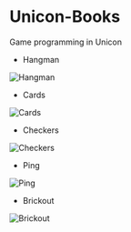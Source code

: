 # Unicon-Books

Game programming in Unicon

* Hangman

![Hangman](https://i.imgur.com/gIDFeTH.png)

* Cards

![Cards](https://i.imgur.com/niBsOyS.png)

* Checkers

![Checkers](https://i.imgur.com/BucRU1w.png)

* Ping

![Ping](https://i.imgur.com/iz4AvgG.png)

* Brickout

![Brickout](https://i.imgur.com/iGLEB6F.png)

